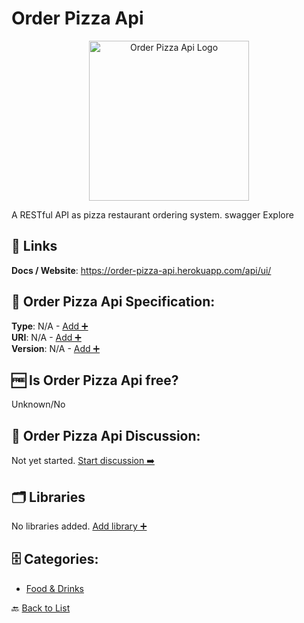# Order Pizza Api
<p align="center">
    <img width="256" src="https://raw.githubusercontent.com/apis-list/apis-list/main/apis/order-pizza-api/logo_256x256.png" alt="Order Pizza Api Logo"/>
</p>
A RESTful API as pizza restaurant ordering system. swagger Explore

##  🔗 Links
**Docs / Website**: https://order-pizza-api.herokuapp.com/api/ui/

## 🧬 Order Pizza Api Specification:
**Type**: N/A - [Add ➕](https://github.com/apis-list/apis-list/edit/main/apis/order-pizza-api/order-pizza-api.yaml)  
**URI**: N/A - [Add ➕](https://github.com/apis-list/apis-list/edit/main/apis/order-pizza-api/order-pizza-api.yaml)  
**Version**: N/A - [Add ➕](https://github.com/apis-list/apis-list/edit/main/apis/order-pizza-api/order-pizza-api.yaml)

## 🆓 Is Order Pizza Api free?
 Unknown/No 

## 💬 Order Pizza Api Discussion:
Not yet started. [Start discussion ➡️](https://github.com/apis-list/apis-list/discussions/new)

## 🗂️ Libraries

No libraries added. [Add library ➕](https://github.com/apis-list/apis-list/edit/main/apis/order-pizza-api/order-pizza-api.yaml)    


## 🗄️ Categories:
- [Food & Drinks](https://github.com/apis-list/apis-list#food--drinks-)

🔙  [Back to List](https://github.com/apis-list/apis-list)

